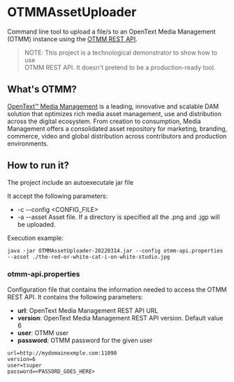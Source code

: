 # OTMMAssetUploader

Command line tool to upload a file/s to an OpenText Media Management (OTMM) instance
using the [OTMM REST API](https://developer.opentext.com/apis/14ba85a7-4693-48d3-8c93-9214c663edd2/06c4a79f-3f4a-4a5a-aab9-9519740b27c7/1d6ec9c5-7620-456e-b52f-cfffb2734eb0).

> NOTE: This project is a technological demonstrator to show how to use  
> OTMM REST API. It doesn't pretend to be a production-ready tool.

## What's OTMM?

[OpenText™ Media Management](https://www.opentext.com/products-and-solutions/products/customer-experience-management/digital-asset-management/opentext-media-management) 
is a leading, innovative and scalable DAM solution that optimizes rich media 
asset management, use and distribution across the digital ecosystem. From 
creation to consumption, Media Management offers a consolidated asset 
repository for marketing, branding, commerce, video and global distribution 
across contributors and production environments.

## How to run it?

The project include an autoexecutale jar file 

It accept the following parameters:

   - -c --config  <CONFIG_FILE> 
   - -a --asset   Asset file. If a directory is specified all the .png and .jgp will be uploaded.

Execution example:

```
java -jar OTMMAssetUploader-20220314.jar --config otmm-api.properties --asset ./the-red-or-white-cat-i-on-white-studio.jpg
```

### otmm-api.properties

Configuration file that contains the information needed to access the OTMM REST API.
It contains the following parameters:

 - **url**: OpenText Media Management REST API URL
 - **version**: OpenText Media Management REST API version. Default value 6
 - **user**: OTMM user
 - **password**: OTMM password for the given user

```
url=http://mydomainexmple.com:11090
version=6
user=tsuper
password=<PASSORD_GOES_HERE>
```
